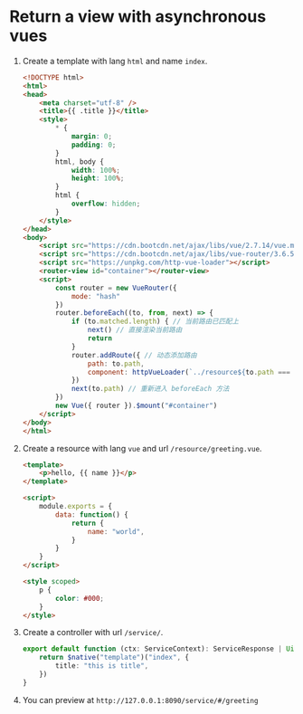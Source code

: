 # Return a view with asynchronous vues

1. Create a template with lang `html` and name `index`.
    ```html
    <!DOCTYPE html>
    <html>
    <head>
        <meta charset="utf-8" />
        <title>{{ .title }}</title>
        <style>
            * {
                margin: 0;
                padding: 0;
            }
            html, body {
                width: 100%;
                height: 100%;
            }
            html {
                overflow: hidden;
            }
        </style>
    </head>
    <body>
        <script src="https://cdn.bootcdn.net/ajax/libs/vue/2.7.14/vue.min.js"></script>
        <script src="https://cdn.bootcdn.net/ajax/libs/vue-router/3.6.5/vue-router.min.js"></script>
        <script src="https://unpkg.com/http-vue-loader"></script>
        <router-view id="container"></router-view>
        <script>
            const router = new VueRouter({
                mode: "hash"
            })
            router.beforeEach((to, from, next) => {
                if (to.matched.length) { // 当前路由已匹配上
                    next() // 直接渲染当前路由
                    return
                }
                router.addRoute({ // 动态添加路由
                    path: to.path,
                    component: httpVueLoader(`../resource${to.path === "/" ? "/index" : to.path}.vue`), // 远程加载组件
                })
                next(to.path) // 重新进入 beforeEach 方法
            })
            new Vue({ router }).$mount("#container")
        </script>
    </body>
    </html>
    ```

2. Create a resource with lang `vue` and url `/resource/greeting.vue`.
    ```html
    <template>
        <p>hello, {{ name }}</p>
    </template>

    <script>
        module.exports = {
            data: function() {
                return {
                    name: "world",
                }
            }
        }
    </script>

    <style scoped>
        p {
            color: #000;
        }
    </style>
    ```

3. Create a controller with url `/service/`.
    ```typescript
    export default function (ctx: ServiceContext): ServiceResponse | Uint8Array | any {
        return $native("template")("index", {
            title: "this is title",
        })
    }
    ```

4. You can preview at `http://127.0.0.1:8090/service/#/greeting`
